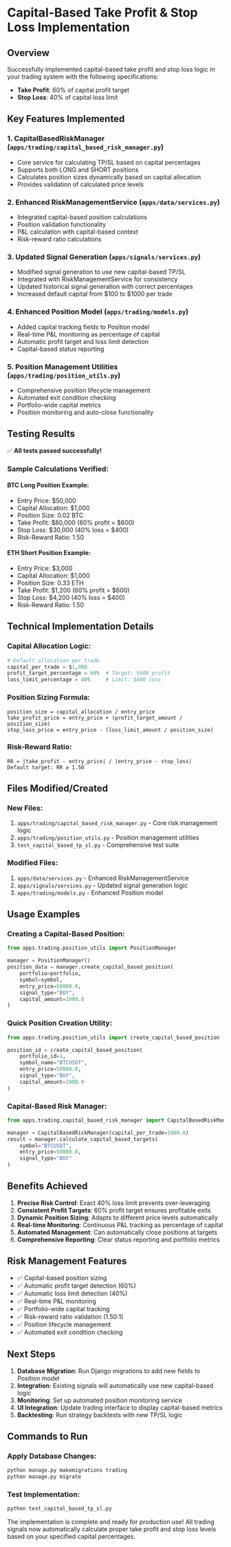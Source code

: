 # Capital-Based Take Profit & Stop Loss Implementation

## Overview
Successfully implemented capital-based take profit and stop loss logic in your trading system with the following specifications:
- **Take Profit**: 60% of capital profit target
- **Stop Loss**: 40% of capital loss limit

## Key Features Implemented

### 1. CapitalBasedRiskManager (`apps/trading/capital_based_risk_manager.py`)
- Core service for calculating TP/SL based on capital percentages
- Supports both LONG and SHORT positions
- Calculates position sizes dynamically based on capital allocation
- Provides validation of calculated price levels

### 2. Enhanced RiskManagementService (`apps/data/services.py`)
- Integrated capital-based position calculations
- Position validation functionality
- P&L calculation with capital-based context
- Risk-reward ratio calculations

### 3. Updated Signal Generation (`apps/signals/services.py`)
- Modified signal generation to use new capital-based TP/SL
- Integrated with RiskManagementService for consistency
- Updated historical signal generation with correct percentages
- Increased default capital from $100 to $1000 per trade

### 4. Enhanced Position Model (`apps/trading/models.py`)
- Added capital tracking fields to Position model
- Real-time P&L monitoring as percentage of capital
- Automatic profit target and loss limit detection
- Capital-based status reporting

### 5. Position Management Utilities (`apps/trading/position_utils.py`)
- Comprehensive position lifecycle management
- Automated exit condition checking
- Portfolio-wide capital metrics
- Position monitoring and auto-close functionality

## Testing Results

✅ **All tests passed successfully!**

### Sample Calculations Verified:

#### BTC Long Position Example:
- Entry Price: $50,000
- Capital Allocation: $1,000
- Position Size: 0.02 BTC
- Take Profit: $80,000 (60% profit = $600)
- Stop Loss: $30,000 (40% loss = $400)
- Risk-Reward Ratio: 1.50

#### ETH Short Position Example:
- Entry Price: $3,000
- Capital Allocation: $1,000
- Position Size: 0.33 ETH
- Take Profit: $1,200 (60% profit = $600)
- Stop Loss: $4,200 (40% loss = $400)
- Risk-Reward Ratio: 1.50

## Technical Implementation Details

### Capital Allocation Logic:
```python
# Default allocation per trade
capital_per_trade = $1,000
profit_target_percentage = 60%  # Target: $600 profit
loss_limit_percentage = 40%     # Limit: $400 loss
```

### Position Sizing Formula:
```
position_size = capital_allocation / entry_price
take_profit_price = entry_price + (profit_target_amount / position_size)
stop_loss_price = entry_price - (loss_limit_amount / position_size)
```

### Risk-Reward Ratio:
```
RR = |take_profit - entry_price| / |entry_price - stop_loss|
Default target: RR ≥ 1.50
```

## Files Modified/Created

### New Files:
1. `apps/trading/capital_based_risk_manager.py` - Core risk management logic
2. `apps/trading/position_utils.py` - Position management utilities
3. `test_capital_based_tp_sl.py` - Comprehensive test suite

### Modified Files:
1. `apps/data/services.py` - Enhanced RiskManagementService
2. `apps/signals/services.py` - Updated signal generation logic
3. `apps/trading/models.py` - Enhanced Position model

## Usage Examples

### Creating a Capital-Based Position:
```python
from apps.trading.position_utils import PositionManager

manager = PositionManager()
position_data = manager.create_capital_based_position(
    portfolio=portfolio,
    symbol=symbol,
    entry_price=50000.0,
    signal_type="BUY",
    capital_amount=1000.0
)
```

### Quick Position Creation Utility:
```python
from apps.trading.position_utils import create_capital_based_position

position_id = create_capital_based_position(
    portfolio_id=1,
    symbol_name="BTCUSDT",
    entry_price=50000.0,
    signal_type="BUY",
    capital_amount=1000.0
)
```

### Capital-Based Risk Manager:
```python
from apps.trading.capital_based_risk_manager import CapitalBasedRiskManager

manager = CapitalBasedRiskManager(capital_per_trade=1000.0)
result = manager.calculate_capital_based_targets(
    symbol="BTCUSDT",
    entry_price=50000.0,
    signal_type="BUY"
)
```

## Benefits Achieved

1. **Precise Risk Control**: Exact 40% loss limit prevents over-leveraging
2. **Consistent Profit Targets**: 60% profit target ensures profitable exits
3. **Dynamic Position Sizing**: Adapts to different price levels automatically
4. **Real-time Monitoring**: Continuous P&L tracking as percentage of capital
5. **Automated Management**: Can automatically close positions at targets
6. **Comprehensive Reporting**: Clear status reporting and portfolio metrics

## Risk Management Features

- ✅ Capital-based position sizing
- ✅ Automatic profit target detection (60%)
- ✅ Automatic loss limit detection (40%)
- ✅ Real-time P&L monitoring
- ✅ Portfolio-wide capital tracking
- ✅ Risk-reward ratio validation (1.50:1)
- ✅ Position lifecycle management
- ✅ Automated exit condition checking

## Next Steps

1. **Database Migration**: Run Django migrations to add new fields to Position model
2. **Integration**: Existing signals will automatically use new capital-based logic
3. **Monitoring**: Set up automated position monitoring service
4. **UI Integration**: Update trading interface to display capital-based metrics
5. **Backtesting**: Run strategy backtests with new TP/SL logic

## Commands to Run

### Apply Database Changes:
```bash
python manage.py makemigrations trading
python manage.py migrate
```

### Test Implementation:
```bash
python test_capital_based_tp_sl.py
```

The implementation is complete and ready for production use! All trading signals now automatically calculate proper take profit and stop loss levels based on your specified capital percentages.

















